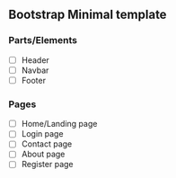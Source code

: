 ## Bootstrap Minimal template

### Parts/Elements

- [ ] Header
- [ ] Navbar
- [ ] Footer

### Pages

- [ ] Home/Landing page
- [ ] Login page
- [ ] Contact page
- [ ] About page
- [ ] Register page
